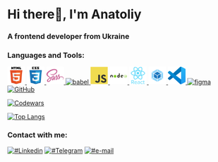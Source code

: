 <!-- ![](https://komarev.com/ghpvc/?username=your-github-AnatoliyIliev) -->

<h1 align="left">Hi there👋, I'm Anatoliy</h1>
<h3 align="left">A frontend developer from Ukraine</h3>

<h3 align="left">Languages and Tools:</h3>
<p align="left"> 
<a href="https://www.w3.org/html/" target="_blank"> <img src="https://raw.githubusercontent.com/devicons/devicon/master/icons/html5/html5-original-wordmark.svg" alt="html5" width="40" height="40"/> </a>
 <a href="https://www.w3schools.com/css/" target="_blank"> <img src="https://raw.githubusercontent.com/devicons/devicon/master/icons/css3/css3-original-wordmark.svg" alt="css3" width="40" height="40"/> </a> 
 <a href="https://sass-lang.com" target="_blank"> <img src="https://raw.githubusercontent.com/devicons/devicon/master/icons/sass/sass-original.svg" alt="sass" width="40" height="40"/> </a>
 <a href="https://babeljs.io/" target="_blank"> <img src="https://www.vectorlogo.zone/logos/babeljs/babeljs-icon.svg" alt="babel" width="40" height="40"/> </a>
<a href="https://developer.mozilla.org/en-US/docs/Web/JavaScript" target="_blank"> <img src="https://raw.githubusercontent.com/devicons/devicon/master/icons/javascript/javascript-original.svg" alt="javascript" width="40" height="40"/> </a>
<a href="https://nodejs.org" target="_blank"> <img src="https://raw.githubusercontent.com/devicons/devicon/master/icons/nodejs/nodejs-original-wordmark.svg" alt="nodejs" width="40" height="40"/> </a>
<a href="https://reactjs.org/" target="_blank"> <img src="https://raw.githubusercontent.com/devicons/devicon/master/icons/react/react-original-wordmark.svg" alt="react" width="40" height="40"/> </a>
<a href="https://webpack.js.org/" target="_blank"> <img src="https://raw.githubusercontent.com/github/explore/80688e429a7d4ef2fca1e82350fe8e3517d3494d/topics/webpack/webpack.png" alt="Webpack" width="40" height="40"/> </a>
<a href="https://code.visualstudio.com/" target="_blank"> <img src="https://raw.githubusercontent.com/github/explore/80688e429a7d4ef2fca1e82350fe8e3517d3494d/topics/visual-studio-code/visual-studio-code.png" alt="Visual Studio Code" width="40" height="40"/> </a>
<a href="https://www.figma.com/" target="_blank"> <img src="https://www.vectorlogo.zone/logos/figma/figma-icon.svg" alt="figma" width="40" height="40"/></a>
<a href="https://github.com/" target="_blank"> <img src="https://img.shields.io/badge/github-%23121011.svg?style=for-the-badge&logo=github&logoColor=white" alt="GitHub" width="90" height="30"/> </a>
 
 <a href="https://www.codewars.com/users/AnatoliyIliev"><img src="https://www.codewars.com/users/AnatoliyIliev/badges/large" alt="Codewars" width="40"/></a>
 

<!-- ![Top Langs](https://github-readme-stats.vercel.app/api/top-langs/?username=AnatoliyIliev&theme=tokyonight&layout=compact) -->

 [![Top Langs](https://github-readme-stats.vercel.app/api/top-langs/?username=AnatoliyIliev&layout=compact)](https://github.com/anuraghazra/github-readme-stats)



<h3 align="left">Contact with me:</h3>

[![#Linkedin](https://img.shields.io/badge/linkedin-cornflowerblue?style=flat&logo=linkedin)](https://www.linkedin.com/in/anatoliy-iliev)
[![#Telegram](https://img.shields.io/badge/Telegram-cornflowerblue?style=flat&logo=telegram)](https://t.me/Anatoliy_Iliev)
[![#e-mail](https://img.shields.io/badge/Iliev_Anatoliy-cornflowerblue?style=plastic&logo=gmail&link=mailto:anatoliyiliiev@gmail.com)](mailto:anatoliyiliiev@gmail.com)
